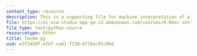 ```yaml
---
content_type: resource
description: This is a supporting file for machine interpretation of a program.
file: https://ol-ocw-studio-app-qa.s3.amazonaws.com/courses/6-00sc-introduction-to-computer-science-and-programming-spring-2011/e3f2450fe7bfcad1f1306f18ac95c9bd_lec04.py
file_type: text/python-source
resourcetype: Other
title: lec04.py
uid: e3f2450f-e7bf-cad1-f130-6f18ac95c9bd
---
```

